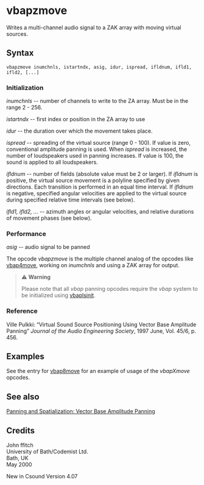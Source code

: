 <!--
id:vbapzmove
category:Signal Modifiers:Panning and Spatialization
-->
# vbapzmove
Writes a multi-channel audio signal to a ZAK array with moving virtual sources.

## Syntax
``` csound-orc
vbapzmove inumchnls, istartndx, asig, idur, ispread, ifldnum, ifld1, ifld2, [...]
```

### Initialization

_inumchnls_ -- number of channels to write to the ZA array. Must be in the range 2 - 256.

_istartndx_ -- first index or position in the ZA array to use

_idur_ -- the duration over which the movement takes place.

_ispread_ -- spreading of the virtual source (range 0 - 100).  If value is zero, conventional amplitude panning is used. When _ispread_ is increased, the number of loudspeakers used in panning increases. If value is 100, the sound is applied to all loudspeakers.

_ifldnum_ -- number of fields (absolute value must be 2 or larger). If _ifldnum_ is positive, the virtual source movement is a polyline specified by given directions. Each transition is performed in an equal time interval. If _ifldnum_ is negative, specified angular velocities are applied to the virtual source during specified relative time intervals (see below).

_ifld1, ifld2, ..._ -- azimuth angles or angular velocities, and relative durations of movement phases (see below).

### Performance

_asig_ -- audio signal to be panned

The opcode _vbapzmove_ is the multiple channel analog of the opcodes like [vbap4move](../../opcodes/vbap4move), working on _inumchnls_ and using a ZAK array for output.

> :warning: **Warning**
>
> Please note that all _vbap_ panning opcodes require the _vbap_ system to be initialized using [vbaplsinit](../../opcodes/vbaplsinit).

### Reference

Ville Pulkki: &#8220;Virtual Sound Source Positioning Using Vector Base Amplitude Panning&#8221; _Journal of the Audio Engineering Society_, 1997 June, Vol. 45/6, p. 456.

## Examples

See the entry for [vbap8move](../../opcodes/vbap8move) for an example of usage of the _vbapXmove_ opcodes.

## See also

[Panning and Spatialization: Vector Base Amplitude Panning](../../sigmod/panspatl)

## Credits

John ffitch<br>
University of Bath/Codemist Ltd.<br>
Bath, UK<br>
May 2000<br>

New in Csound Version 4.07
